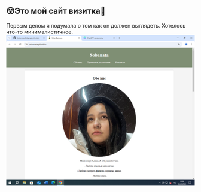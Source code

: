## 😵Это мой сайт визитка🤑
Первым делом я подумала о том как он должен выглядеть.
Хотелось что-то минималистичное.
![Скриншот](https://github.com/Sobanata/Sobanata.github.io/raw/main/image/1.png)
